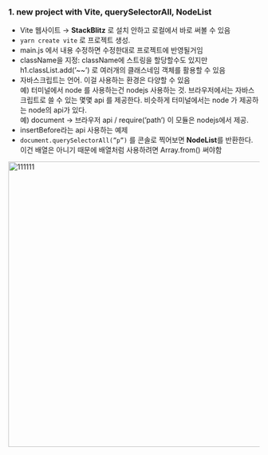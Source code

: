 ### 1. new project with Vite, querySelectorAll, NodeList

- Vite 웹사이트 → **StackBlitz** 로 설치 안하고 로컬에서 바로 써볼 수 있음
- `yarn create vite` 로 프로젝트 생성.
- main.js 에서 내용 수정하면 수정한대로 프로젝트에 반영될거임
- className을 지정: className에 스트링을 할당할수도 있지만 h1.classList.add(’~~’) 로 여러개의 클래스네임 객체를 활용할 수 있음
- 자바스크립트는 언어. 이걸 사용하는 환경은 다양할 수 있음  
예) 터미널에서 node 를 사용하는건 nodejs 사용하는 것. 브라우저에서는 자바스크립트로 쓸 수 있는 몇몇 api 를 제공한다. 비슷하게 터미널에서는 node 가 제공하는 node의 api가 있다.   
예) document → 브라우저 api / require(’path’) 이 모듈은 nodejs에서 제공.
- insertBefore라는 api 사용하는 예제
- `document.querySelectorAll(”p”)` 를 콘솔로 찍어보면 **NodeList**를 반환한다. 이건 배열은 아니기 때문에 배열처럼 사용하려면 Array.from() 써야함
<img width="572" alt="111111" src="https://github.com/yellyB/sinabro-javascript/assets/50893303/0ec95a26-6321-457d-8a84-61b7b43c5006">


<br/><br/><br/>

